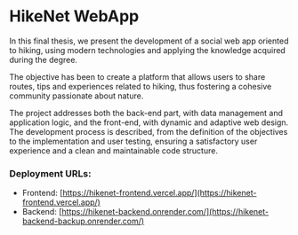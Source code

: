 # HikeNet WebApp

In this final thesis, we present the development of a social web app oriented to hiking, using modern technologies and applying the knowledge acquired during the degree. 

The objective has been to create a platform that allows users to share routes, tips and experiences related to hiking, thus fostering a cohesive community passionate about nature.

The project addresses both the back-end part, with data management and application logic, and the front-end, with dynamic and adaptive web design. The development process is described, from the definition of the objectives to the implementation and user testing, ensuring a satisfactory user experience and a clean and maintainable code structure.

### Deployment URLs:
- Frontend: [https://hikenet-frontend.vercel.app/](https://hikenet-frontend.vercel.app/)
- Backend: [https://hikenet-backend.onrender.com/](https://hikenet-backend-backup.onrender.com/)
